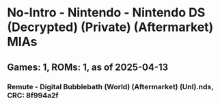 # No-Intro - Nintendo - Nintendo DS (Decrypted) (Private) (Aftermarket) MIAs
## Games: 1, ROMs: 1, as of 2025-04-13

### Remute - Digital Bubblebath (World) (Aftermarket) (Unl).nds, CRC: 8f994a2f
